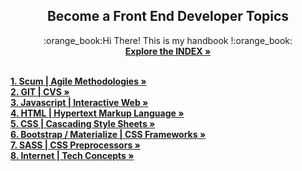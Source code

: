 <div align="center">


  <h2 align="center">Become a Front End Developer Topics</h2>

  <p align="center">
   :orange_book:Hi There! This is my handbook !:orange_book:
     <br />
        <a href="https://docs.google.com/document/d/1CWoOnwy0pU3eZ8Iw8oUcsmz_jBdOr3Wt0XLXn9-2x8w/edit?usp=sharing"><strong>Explore the INDEX »</strong></a>
     <br />
    <br />
</div>
<div align="left">
        <a href="https://docs.google.com/document/d/1CWoOnwy0pU3eZ8Iw8oUcsmz_jBdOr3Wt0XLXn9-2x8w/edit#heading=h.r1yz654lu76q"><strong>1. Scum | Agile Methodologies       »</strong></a>
          <br />
        <a href="https://docs.google.com/document/d/1CWoOnwy0pU3eZ8Iw8oUcsmz_jBdOr3Wt0XLXn9-2x8w/edit#heading=h.yd2shaqw4fm4"><strong><strong>2. GIT | CVS »</strong></a>
         <br />
        <a href="https://docs.google.com/document/d/1CWoOnwy0pU3eZ8Iw8oUcsmz_jBdOr3Wt0XLXn9-2x8w/edit#heading=h.ytiblkr0y65e"><strong>3. Javascript | Interactive Web »</strong></a>
          <br />
        <a href="https://docs.google.com/document/d/1CWoOnwy0pU3eZ8Iw8oUcsmz_jBdOr3Wt0XLXn9-2x8w/edit#heading=h.me0fu8fdmt9n"><strong>4. HTML | Hypertext Markup Language  »</strong></a>
           <br />
        <a href="https://docs.google.com/document/d/1CWoOnwy0pU3eZ8Iw8oUcsmz_jBdOr3Wt0XLXn9-2x8w/edit#heading=h.p4p4qyfc3hn2"><strong>5. CSS | Cascading Style Sheets  »</strong></a>
           <br />
        <a href="https://docs.google.com/document/d/1CWoOnwy0pU3eZ8Iw8oUcsmz_jBdOr3Wt0XLXn9-2x8w/edit#heading=h.68ydrx4nuy0k"><strong>6. Bootstrap / Materialize | CSS Frameworks »</strong></a>
           <br />
          <a href="https://docs.google.com/document/d/1CWoOnwy0pU3eZ8Iw8oUcsmz_jBdOr3Wt0XLXn9-2x8w/edit#heading=h.2yksjvxvx8nu"><strong>7. SASS | CSS Preprocessors »</strong></a>
           <br />
          <a href="https://docs.google.com/document/d/1CWoOnwy0pU3eZ8Iw8oUcsmz_jBdOr3Wt0XLXn9-2x8w/edit#heading=h.jis7y795rn4o"><strong>8. Internet | Tech Concepts »</strong></a>
    </div>




